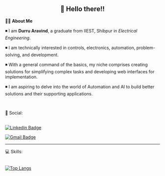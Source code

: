 <!-- README FILE CODE -->



<!-- WAVING Hello to visitors-->
<h2 align=center>👋 Hello there!!</h2>


<!--ABOUT ME CODE-->
👨‍🎓 **About Me**<br>

◾ I am **Durru Aravind**, a graduate from IIEST, Shibpur in *Electrical Engineering*. <br>

◾ I am technically interested in controls, electronics, automation, problem-solving, and development. <be>

◾ With a general command of the basics, my niche comprises creating solutions for simplifying complex tasks and developing web interfaces for implementation. <br>

◾ I am aspiring to delve into the world of Automation and AI to build better solutions and their supporting applications. <be>

<br>


<!-- SOCAIL MEDIA HANDLES -->

📶 Social:<br><br>

[![Linkedin Badge](https://img.shields.io/badge/-DurruAravind-blue?style=flat-square&logo=Linkedin&logoColor=white&link=https://www.linkedin.com/in/durruaravind/)](https://www.linkedin.com/in/durruaravind/)

[![Gmail Badge](https://img.shields.io/badge/-aravind2000d@gmail.com-c14438?style=flat-square&logo=Gmail&logoColor=white&link=mailto:aravind2000d@gmail.com)](mailto:aravind2000d@gmail.com)

---

<!-- STATISTICS ABOUT PROFILE -->

💻 Skills:<br><br>

<!--  Skills -->
 [![Top Langs](https://github-readme-stats.vercel.app/api/top-langs/?username=durruaravind&theme=light&layout=compact&align=right&width=40%)](https://github.com/anuraghazra/github-readme-stats)
 
